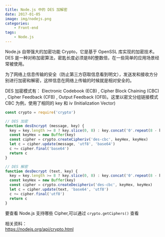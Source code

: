 ```yaml
---
title: Node.js 中的 DES 加解密
date: 2017-01-05
image: img/nodejs.png
categories:
    - Front-end
tags:
    - Node.js
---
```


Node.js 自带强大的加密功能 Crypto，它是基于 OpenSSL 库实现的加密技术。
DES 是一种对称加密算法，密匙长度必须是8的整数倍，在一些简单的应用场景经常被使用。

为了网络上信息传输的安全（防止第三方窃取信息看到明文），发送发和接收方分别进行加密和解密，这样信息在网络上传输的时候就是相对安全的。

<!--more-->

DES 加密模式有： Electronic Codebook (ECB) , Cipher Block Chaining (CBC) , Cipher Feedback (CFB) ,  Output Feedback (OFB)。这里以密文分组链接模式 CBC 为例，使用了相同的 key 和 iv (Initialization Vector)

```javascript
const crypto = require('crypto')

// DES 加密
function desEncrypt (message, key) {
  key = key.length >= 8 ? key.slice(0, 8) : key.concat('0'.repeat(8 - key.length))
  const keyHex = new Buffer(key)
  const cipher = crypto.createCipheriv('des-cbc', keyHex, keyHex)
  let c = cipher.update(message, 'utf8', 'base64')
  c += cipher.final('base64')
  return c
}

// DES 解密
function desDecrypt (text, key) {
  key = key.length >= 8 ? key.slice(0, 8) : key.concat('0'.repeat(8 - key.length))
  const keyHex = new Buffer(key)
  const cipher = crypto.createDecipheriv('des-cbc', keyHex, keyHex)
  let c = cipher.update(text, 'base64', 'utf8')
  c += cipher.final('utf8')
  return c
}
```

要查看 Node.js 支持哪些 Cipher,可以通过 `crypto.getCiphers()` 查看

相关资料：  
https://nodejs.org/api/crypto.html